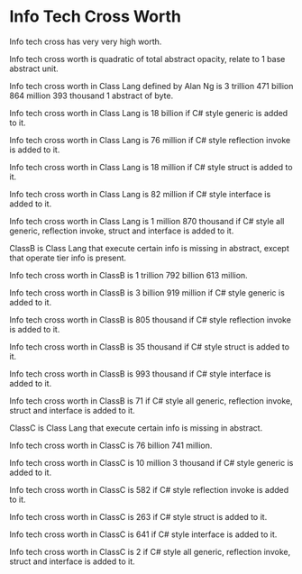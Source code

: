 # Info Tech Cross Worth

Info tech cross has very very high worth.

Info tech cross worth is quadratic of total abstract opacity,
relate to 1 base abstract unit.

Info tech cross worth in Class Lang defined by Alan Ng is
3 trillion 471 billion 864 million 393 thousand 1 abstract of byte.

Info tech cross worth in Class Lang is 18 billion if 
C# style generic is added to it.

Info tech cross worth in Class Lang is 76 million if 
C# style reflection invoke is added to it.

Info tech cross worth in Class Lang is 18 million if 
C# style struct is added to it.

Info tech cross worth in Class Lang is 82 million if 
C# style interface is added to it.

Info tech cross worth in Class Lang is 1 million 870 thousand if
C# style all generic, reflection invoke, struct and interface is added to it.

ClassB is Class Lang that execute certain info is missing in abstract, except
that operate tier info is present.

Info tech cross worth in ClassB is 1 trillion 792 billion 613 million.

Info tech cross worth in ClassB is 3 billion 919 million if 
C# style generic is added to it.

Info tech cross worth in ClassB is 805 thousand if 
C# style reflection invoke is added to it.

Info tech cross worth in ClassB is 35 thousand if 
C# style struct is added to it.

Info tech cross worth in ClassB is 993 thousand if 
C# style interface is added to it.

Info tech cross worth in ClassB is 71 if
C# style all generic, reflection invoke, struct and interface is added to it.

ClassC is Class Lang that execute certain info is missing in abstract.

Info tech cross worth in ClassC is 76 billion 741 million.

Info tech cross worth in ClassC is 10 million 3 thousand if 
C# style generic is added to it.

Info tech cross worth in ClassC is 582 if 
C# style reflection invoke is added to it.

Info tech cross worth in ClassC is 263 if 
C# style struct is added to it.

Info tech cross worth in ClassC is 641 if 
C# style interface is added to it.

Info tech cross worth in ClassC is 2 if
C# style all generic, reflection invoke, struct and interface is added to it.